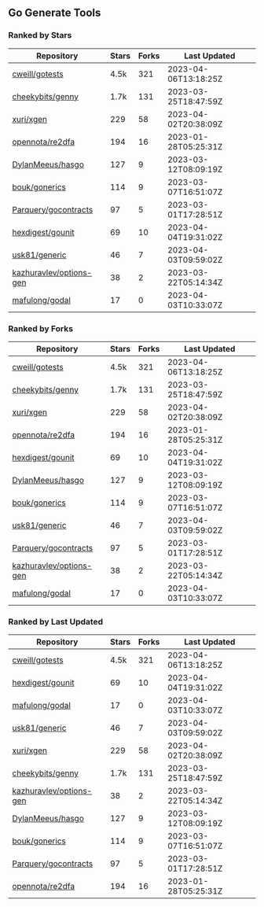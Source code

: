 ## Go Generate Tools

### Ranked by Stars

| Repository | Stars | Forks | Last Updated |
|------------|-------|-------|--------------|
| [cweill/gotests](https://github.com/cweill/gotests) | 4.5k | 321 | 2023-04-06T13:18:25Z |
| [cheekybits/genny](https://github.com/cheekybits/genny) | 1.7k | 131 | 2023-03-25T18:47:59Z |
| [xuri/xgen](https://github.com/xuri/xgen) | 229 | 58 | 2023-04-02T20:38:09Z |
| [opennota/re2dfa](https://github.com/opennota/re2dfa) | 194 | 16 | 2023-01-28T05:25:31Z |
| [DylanMeeus/hasgo](https://github.com/DylanMeeus/hasgo) | 127 | 9 | 2023-03-12T08:09:19Z |
| [bouk/gonerics](https://github.com/bouk/gonerics) | 114 | 9 | 2023-03-07T16:51:07Z |
| [Parquery/gocontracts](https://github.com/Parquery/gocontracts) | 97 | 5 | 2023-03-01T17:28:51Z |
| [hexdigest/gounit](https://github.com/hexdigest/gounit) | 69 | 10 | 2023-04-04T19:31:02Z |
| [usk81/generic](https://github.com/usk81/generic) | 46 | 7 | 2023-04-03T09:59:02Z |
| [kazhuravlev/options-gen](https://github.com/kazhuravlev/options-gen) | 38 | 2 | 2023-03-22T05:14:34Z |
| [mafulong/godal](https://github.com/mafulong/godal) | 17 | 0 | 2023-04-03T10:33:07Z |

### Ranked by Forks

| Repository | Stars | Forks | Last Updated |
|------------|-------|-------|--------------|
| [cweill/gotests](https://github.com/cweill/gotests) | 4.5k | 321 | 2023-04-06T13:18:25Z |
| [cheekybits/genny](https://github.com/cheekybits/genny) | 1.7k | 131 | 2023-03-25T18:47:59Z |
| [xuri/xgen](https://github.com/xuri/xgen) | 229 | 58 | 2023-04-02T20:38:09Z |
| [opennota/re2dfa](https://github.com/opennota/re2dfa) | 194 | 16 | 2023-01-28T05:25:31Z |
| [hexdigest/gounit](https://github.com/hexdigest/gounit) | 69 | 10 | 2023-04-04T19:31:02Z |
| [DylanMeeus/hasgo](https://github.com/DylanMeeus/hasgo) | 127 | 9 | 2023-03-12T08:09:19Z |
| [bouk/gonerics](https://github.com/bouk/gonerics) | 114 | 9 | 2023-03-07T16:51:07Z |
| [usk81/generic](https://github.com/usk81/generic) | 46 | 7 | 2023-04-03T09:59:02Z |
| [Parquery/gocontracts](https://github.com/Parquery/gocontracts) | 97 | 5 | 2023-03-01T17:28:51Z |
| [kazhuravlev/options-gen](https://github.com/kazhuravlev/options-gen) | 38 | 2 | 2023-03-22T05:14:34Z |
| [mafulong/godal](https://github.com/mafulong/godal) | 17 | 0 | 2023-04-03T10:33:07Z |

### Ranked by Last Updated

| Repository | Stars | Forks | Last Updated |
|------------|-------|-------|--------------|
| [cweill/gotests](https://github.com/cweill/gotests) | 4.5k | 321 | 2023-04-06T13:18:25Z |
| [hexdigest/gounit](https://github.com/hexdigest/gounit) | 69 | 10 | 2023-04-04T19:31:02Z |
| [mafulong/godal](https://github.com/mafulong/godal) | 17 | 0 | 2023-04-03T10:33:07Z |
| [usk81/generic](https://github.com/usk81/generic) | 46 | 7 | 2023-04-03T09:59:02Z |
| [xuri/xgen](https://github.com/xuri/xgen) | 229 | 58 | 2023-04-02T20:38:09Z |
| [cheekybits/genny](https://github.com/cheekybits/genny) | 1.7k | 131 | 2023-03-25T18:47:59Z |
| [kazhuravlev/options-gen](https://github.com/kazhuravlev/options-gen) | 38 | 2 | 2023-03-22T05:14:34Z |
| [DylanMeeus/hasgo](https://github.com/DylanMeeus/hasgo) | 127 | 9 | 2023-03-12T08:09:19Z |
| [bouk/gonerics](https://github.com/bouk/gonerics) | 114 | 9 | 2023-03-07T16:51:07Z |
| [Parquery/gocontracts](https://github.com/Parquery/gocontracts) | 97 | 5 | 2023-03-01T17:28:51Z |
| [opennota/re2dfa](https://github.com/opennota/re2dfa) | 194 | 16 | 2023-01-28T05:25:31Z |

